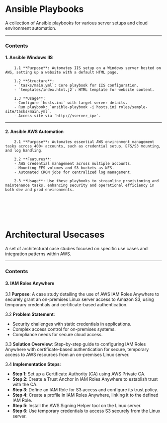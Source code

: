# Ansible Playbooks

A collection of Ansible playbooks for various server setups and cloud environment automation.

---

### Contents

#### **1. Ansible Windows IIS**

        1.1 **Purpose**: Automates IIS setup on a Windows server hosted on AWS, setting up a website with a default HTML page.

        1.2 **Structure**:
        - `tasks/main.yml`: Core playbook for IIS configuration.
        - `templates/index.html.j2`: HTML template for website content.

        1.3 **Usage**:
        - Configure `hosts.ini` with target server details.
        - Run playbook: `ansible-playbook -i hosts.ini roles/sample-site/tasks/main.yml`.
        - Access site via `http://<server_ip>`.

---

#### **2. Ansible AWS Automation**

        2.1 **Purpose**: Automates essential AWS environment management tasks across 400+ accounts, such as credential setup, EFS/S3 mounting, and log handling.

        2.2 **Features**:
        - AWS credential management across multiple accounts.
        - Mounting EFS volumes and S3 buckets as NFS.
        - Automated CRON jobs for centralized log management.

        2.3 **Usage**: Use these playbooks to streamline provisioning and maintenance tasks, enhancing security and operational efficiency in both dev and prod environments.



<br>
<br>
<br>
<br>




# Architectural Usecases

A set of architectural case studies focused on specific use cases and integration patterns within AWS.

---

### Contents

#### **3. IAM Roles Anywhere**

3.1 **Purpose**: A case study detailing the use of AWS IAM Roles Anywhere to securely grant an on-premises Linux server access to Amazon S3, using temporary credentials and certificate-based authentication.

3.2 **Problem Statement**:
   - Security challenges with static credentials in applications.
   - Complex access control for on-premises systems.
   - Compliance needs for secure cloud access.

3.3 **Solution Overview**: Step-by-step guide to configuring IAM Roles Anywhere with certificate-based authentication for secure, temporary access to AWS resources from an on-premises Linux server.

3.4 **Implementation Steps**:
   - **Step 1**: Set up a Certificate Authority (CA) using AWS Private CA.
   - **Step 2**: Create a Trust Anchor in IAM Roles Anywhere to establish trust with the CA.
   - **Step 3**: Define an IAM Role for S3 access and configure its trust policy.
   - **Step 4**: Create a profile in IAM Roles Anywhere, linking it to the defined IAM Role.
   - **Step 5**: Install the AWS Signing Helper tool on the Linux server.
   - **Step 6**: Use temporary credentials to access S3 securely from the Linux server.